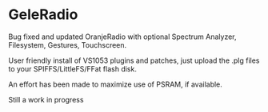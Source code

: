 # GeleRadio

Bug fixed and updated OranjeRadio with optional Spectrum Analyzer, Filesystem, Gestures, Touchscreen.


User friendly install of VS1053 plugins and patches, just upload the .plg 
files to your SPIFFS/LittleFS/FFat flash disk.

An effort has been made to maximize use of PSRAM, if available.

Still a work in progress
 
